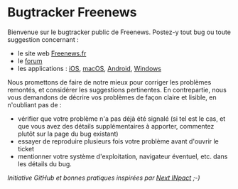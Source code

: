 # Bugtracker Freenews

Bienvenue sur le bugtracker public de Freenews. Postez-y tout bug ou toute suggestion concernant :

* le site web [Freenews.fr](http://www.freenews.fr)
* le [forum](http://forum.freenews.fr)
* les applications : [iOS](https://itunes.apple.com/fr/app/freenews/id431232319?mt=8), [macOS](https://itunes.apple.com/fr/app/freenews/id1090733346?mt=12), [Android](https://play.google.com/store/apps/details?id=com.freenews.app&hl=fr), [Windows](https://www.microsoft.com/store/apps/9n6h6lglh5hs)

Nous promettons de faire de notre mieux pour corriger les problèmes remontés, et considérer les suggestions pertinentes. En contrepartie, nous vous demandons de décrire vos problèmes de façon claire et lisible,  en n'oubliant pas de :

* vérifier que votre problème n'a pas déjà été signalé (si tel est le cas, et que vous avez des détails supplémentaires à apporter, commentez plutôt sur la page du bug existant)
* essayer de reproduire plusieurs fois votre problème avant d'ouvrir le ticket
* mentionner votre système d'exploitation, navigateur éventuel, etc. dans les détails du bug.

*Initiative GitHub et bonnes pratiques inspirées par [Next INpact](https://github.com/NextINpact) ;-)*
